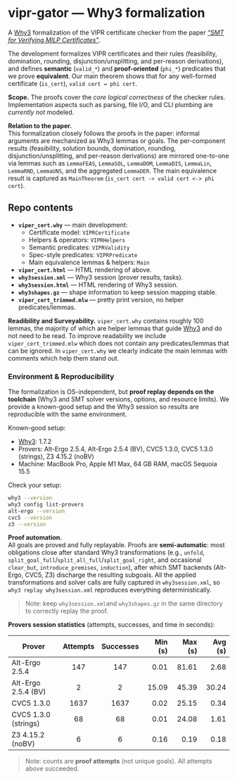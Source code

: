 # vipr-gator — Why3 formalization

A [Why3](https://www.why3.org/) formalization of the VIPR certificate checker from the paper [*“SMT for Verifying MILP Certificates”*](https://arxiv.org/pdf/2312.10420). 

The development formalizes VIPR certificates and their rules (feasibility, domination, rounding, disjunction/unsplitting, and per-reason derivations), and defines **semantic** (`valid_*`) and **proof-oriented** (`phi_*`) predicates that we prove **equivalent**. Our main theorem shows that for any well-formed certificate (`is_cert`), `valid cert ↔ phi cert`. 

**Scope.** 
The proofs cover the *core logical correctness* of the checker rules. Implementation aspects such as parsing, file I/O, and CLI plumbing are *currently not* modeled.

**Relation to the paper.**  
This formalization closely follows the proofs in the paper: informal arguments are mechanized as Why3 lemmas or goals. The per-component results (feasibility, solution bounds, domination, rounding, disjunction/unsplitting, and per-reason derivations) are mirrored one-to-one via lemmas such as `LemmaFEAS`, `LemmaSOL`, `LemmaDOM`, `LemmaDIS`, `LemmaLin`, `LemmaRND`, `LemmaUNS`, and the aggregated `LemmaDER`. The main equivalence result is captured as `MainTheorem` (`is_cert cert -> valid cert <-> phi cert`).

## Repo contents

- **`viper_cert.why`** — main development:
  - Certificate model: `VIPRCertificate`
  - Helpers & operators: `VIPRHelpers`
  - Semantic predicates: `VIPRValidity`
  - Spec-style predicates: `VIPRPredicate`
  - Main equivalence lemmas & helpers: `Main`
- **`viper_cert.html`** — HTML rendering of above.
- **`why3session.xml`** — Why3 session (prover results, tasks).
- **`why3session.html`** — HTML rendering of Why3 session.
- **`why3shapes.gz`** — shape information to keep session mapping stable.
- **`viper_cert_trimmed.mlw`** — pretty print version, no helper predicates/lemmas.

**Readibility and Surveyability.** `viper_cert.why` contains roughly 100 lemmas, the majority of which are helper lemmas that guide [Why3](https://www.why3.org/) and do not need to be read. To improve readability we include `viper_cert_trimmed.mlw` which does not contain any predicates/lemmas that can be ignored. In `viper_cert.why` we clearly indicate the main lemmas with comments which help them stand out.

### Environment & Reproducibility

The formalization is OS-independent, but **proof replay depends on the toolchain** (Why3 and SMT solver versions, options, and resource limits). We provide a known-good setup and the Why3 session so results are reproducible with the same environment.

Known-good setup:
- [Why3](https://www.why3.org/doc/install.html): 1.7.2
- Provers: Alt-Ergo 2.5.4, Alt-Ergo 2.5.4 (BV), CVC5 1.3.0, CVC5 1.3.0 (strings), Z3 4.15.2 (noBV)
- Machine: MacBook Pro, Apple M1 Max, 64 GB RAM, macOS Sequoia 15.5

Check your setup:
```bash
why3 --version
why3 config list-provers
alt-ergo --version
cvc5 --version
z3 --version
```

**Proof automation.**  
All goals are proved and fully replayable. Proofs are **semi-automatic**: most obligations close after standard Why3 transformations (e.g., `unfold`, `split_goal_full`/`split_all_full`/`split_goal_right`, and occasional `clear_but`, `introduce_premises`, `induction`), after which SMT backends (Alt-Ergo, CVC5, Z3) discharge the resulting subgoals. All the applied transformations and solver calls are fully captured in `why3session.xml`, so `why3 replay why3session.xml` reproduces everything deterministically.
> Note: keep `why3session.xml`and `why3shapes.gz` in the same directory to correctly replay the proof.

**Provers session statistics** (attempts, successes, and time in seconds):

| Prover                   | Attempts | Successes | Min (s) | Max (s) | Avg (s) |
|--------------------------|:--------:|:---------:|--------:|--------:|--------:|
| Alt-Ergo 2.5.4           |   147    |    147    |   0.01  |  81.61  |   2.68  |
| Alt-Ergo 2.5.4 (BV)      |     2    |     2     |  15.09  |  45.39  |  30.24  |
| CVC5 1.3.0               |  1637    |   1637    |   0.02  |  25.15  |   0.34  |
| CVC5 1.3.0 (strings)     |    68    |     68    |   0.01  |  24.08  |   1.61  |
| Z3 4.15.2 (noBV)         |     6    |     6     |   0.16  |   0.19  |   0.18  |

> Note: counts are **proof attempts** (not unique goals). All attempts above succeeded.
